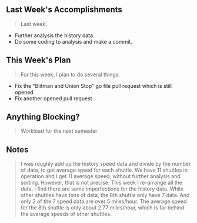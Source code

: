 ## Last Week's Accomplishments

>Last week, 

- Further analysis the history data.
- Do some coding to analysis and make a commit.

## This Week's Plan

> For this week, I plan to do several things:

- Fix the "Blitman and Union Stop" go file pull request which is still opened
- Fix another opened pull request

## Anything Blocking?

> Workload for the next semester 

## Notes

> I was roughly add up the history speed data and divide by the number of data, to get average speed for each shuttle. 
We have 11 shuttles in operation and I get 11 average speed, without further analysis and sorting. However, that is not 
precise. This week I re-arrange all the data. I find there are some imperfections for the history data. While other shuttles
have tons of data, the 8th shuttle only have 7 data. And only 2 of the 7 speed data are over 5 miles/hour. The average
speed for the 8th shuttle is only about 2.77 miles/hour, which is far behind the average speeds of other shuttles. 
